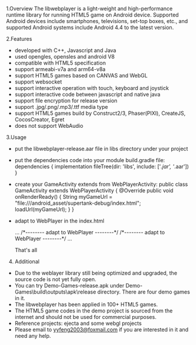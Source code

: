 1.Overview
The libwebplayer is a light-weight and high-performance runtime library for running HTML5 game on Android device. 
Supported Android devices include smartphones, televisions, set-top boxes, etc., and supported Android systems include Android 4.4 to the latest version.

2.Features
- developed with C++, Javascript and Java
- used opengles, opensles and android V8
- compatible with HTML5 specification
- support armeabi-v7a and arm64-v8a
- support HTML5 games based on CANVAS and WebGL
- support websocket
- support interactive operation with touch, keyboard and joystick
- support interactive code between javascript and native java
- support file encryption for release version
- support .jpg/.png/.mp3/.ttf media type
- support HTML5 games build by Construct2/3, Phaser(PIXI), CreateJS, CocosCreator, Egret
- does not support WebAudio

3.Usage
- put the libwebplayer-release.aar file in libs directory under your project
  
- put the dependencies code into your module build.gradle file:
  dependencies {
    implementation fileTree(dir: 'libs', include: ['*.jar', '*.aar'])
  }
  
- create your GameActivity extends from WebPlayerActivity:
  public class GameActivity extends WebPlayerActivity {
      @Override
      public void onRenderReady() {
          String myGameUrl = "file:///android_asset/supertank-debug/index.html";
          loadUrl(myGameUrl);
      }
  }
  
- adapt to WebPlayer in the index.html
  <body>
    ...
    <canvas id="GameCanvas" oncontextmenu="event.preventDefault()" tabindex="0"></canvas>
    /*-------- adapt to WebPlayer --------*/
    <script>
    (function() {
        var canvas = document.getElementById('GameCanvas');
        window.screencanvas = canvas;
    })()
    </script>
    /*-------- adapt to WebPlayer --------*/
    ...
  </body>

  That's all

4. Additional
- Due to the weblayer library still being optimized and upgraded, the source code is not yet fully open.
- You can try Demo-Games-release.apk under Demo-Games\build\outputs\apk\release directory. There are four demo games in it.
- The libwebplayer has been applied in 100+ HTML5 games.
- The HTML5 game codes in the demo project is sourced from the internet and should not be used for commercial purposes.
- Reference projects: ejecta and some webgl projects
- Please email to yyfeng2003@foxmail.com if you are interested in it and need any help.
  

